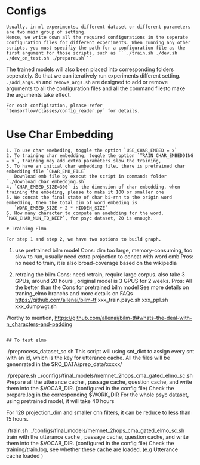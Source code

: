 # Configs
    Usually, in ml experiments, different dataset or different parameters are two main group of setting.
    Hence, we write down all the required configurations in the seperate configuration files for different experiments. When running any other scripts, you must specifiy the path for a configuration file as the first argument for those scripts, such as ```./train.sh ./dev.sh ./dev_on_test.sh ./prepare.sh```
   The trained models will also been placed into corresponding folders seperately. So that we can iteratively run experiments different setting.
   `./add_args.sh` and `remove_args.sh` are designed to add or remove arguments to all the configuration files and all the command filesto make the arguments take effect.


    For each configiration, please refer `tensorflow/classes/config_reader.py` for details.



# Use Char Embedding

```
1. To use char emebeding, toggle the option `USE_CHAR_EMBED = x`
2. To training char embedding, toggle the option `TRAIN_CHAR_EMBEDDING = x`, training may add extra parameters slow the training,
3. To have an initial char embedding file, there is pretrained char embedding file `CHAR_EMB_FILE`
   Download emb file by execut the script in commands folder `./download_char_embedding.sh`
4. `CHAR_EMBED_SIZE=300` is the dimension of char embedding, when training the embeding, please to make it 100 or smaller one
5. We concat the final state of char bi-rnn to the origin word embedding, then the total dim of word_embeding is
   `WORD_EMBED_SIZE + 2 * HIDDEN_SIZE` 
6. How many character to compute an emebdding for the word. `MAX_CHAR_NUN_TO_KEEP`, for psyc dataset, 20 is enough.

# Training Elmo

For step 1 and step 2, we have two options to build graph.

```
1. use pretrained bilm model
Cons: dim too large, memory-consuming, too slow to run, usually need extra projection to concat with word emb
Pros: no need to train, it is also broad-coverage based on the wikipedia 

2. retraing the bilm
Cons: need retrain, require large corpus. also take 3 GPUs, around 20 hours , original model is 3 GPUS for 2 weeks.
Pros: All the better than the Cons for  pretrained bilm model
See more details on traning_elmo branchs and more details on FAQs
https://github.com/allenai/bilm-tf 
xxx_train.psyc.sh
xxx_ppl.sh
xxx_dumpwgt.sh

Worthy to mention, https://github.com/allenai/bilm-tf#whats-the-deal-with-n_characters-and-padding

```

## To test elmo

```
./preprocess_dataset_sc.sh
This script will using snt_dict to assign every snt with an id, which is the key for utterance cache.
All the files will be genenrated in the $RO_DATA/prep_data/xxxxx/


./prepare.sh ../configs/final_models/memnet_2hops_cma_gated_elmo_sc.sh
Prepare all the utterance cache , passage cache, question cache, and write them into the $VOCAB_DIR. (configured in the config file)
Check the prepare.log in the corresponding $WORK_DIR
For the whole psyc dataset, using pretrained model, it will take 40 hours

For 128 projection_dim and smaller cnn filters, it can be reduce to less than 15 hours.

./train.sh ../configs/final_models/memnet_2hops_cma_gated_elmo_sc.sh
train with the utterance cache , passage cache, question cache, and write them into the $VOCAB_DIR. (configured in the config file)
Check the training/train.log, see whether these cache are loaded.  (e.g Utterance cache loaded )

```
